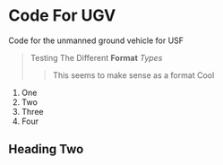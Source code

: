 # Code For UGV

Code for the unmanned ground vehicle for USF

> Testing The Different **Format** *Types*
>> This seems to make sense as a format
> Cool

1. One
2. Two
3. Three
4. Four

## Heading Two